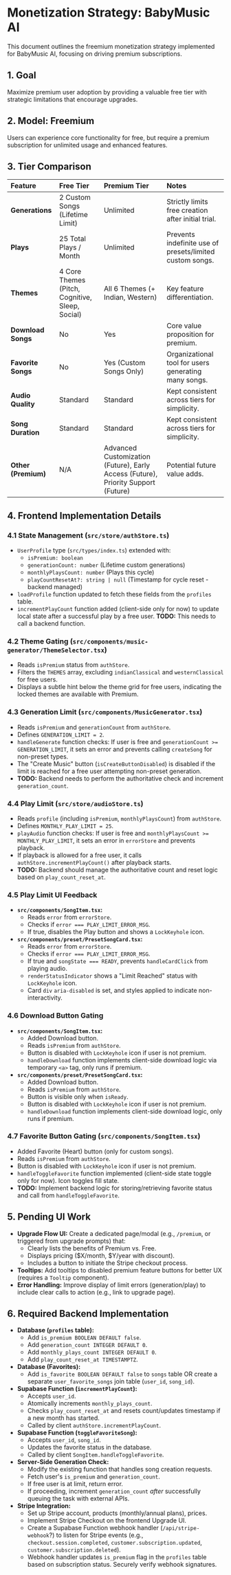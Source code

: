 # Monetization Strategy: BabyMusic AI

This document outlines the freemium monetization strategy implemented for BabyMusic AI, focusing on driving premium subscriptions.

## 1. Goal

Maximize premium user adoption by providing a valuable free tier with strategic limitations that encourage upgrades.

## 2. Model: Freemium

Users can experience core functionality for free, but require a premium subscription for unlimited usage and enhanced features.

## 3. Tier Comparison

| Feature             | Free Tier                                     | Premium Tier                       | Notes                                                                 |
| :------------------ | :-------------------------------------------- | :--------------------------------- | :-------------------------------------------------------------------- |
| **Generations**     | 2 Custom Songs (Lifetime Limit)               | Unlimited                          | Strictly limits free creation after initial trial.                    |
| **Plays**           | 25 Total Plays / Month                        | Unlimited                          | Prevents indefinite use of presets/limited custom songs.              |
| **Themes**          | 4 Core Themes (Pitch, Cognitive, Sleep, Social) | All 6 Themes (+ Indian, Western) | Key feature differentiation.                                          |
| **Download Songs**  | No                                            | Yes                                | Core value proposition for premium.                                   |
| **Favorite Songs**  | No                                            | Yes (Custom Songs Only)            | Organizational tool for users generating many songs.                  |
| **Audio Quality**   | Standard                                      | Standard                           | Kept consistent across tiers for simplicity.                          |
| **Song Duration**   | Standard                                      | Standard                           | Kept consistent across tiers for simplicity.                          |
| **Other (Premium)** | N/A                                           | Advanced Customization (Future), Early Access (Future), Priority Support (Future) | Potential future value adds.                                           |

## 4. Frontend Implementation Details

### 4.1 State Management (`src/store/authStore.ts`)

-   `UserProfile` type (`src/types/index.ts`) extended with:
    -   `isPremium: boolean`
    -   `generationCount: number` (Lifetime custom generations)
    -   `monthlyPlaysCount: number` (Plays this cycle)
    -   `playCountResetAt?: string | null` (Timestamp for cycle reset - backend managed)
-   `loadProfile` function updated to fetch these fields from the `profiles` table.
-   `incrementPlayCount` function added (client-side only for now) to update local state after a successful play by a free user. **TODO:** This needs to call a backend function.

### 4.2 Theme Gating (`src/components/music-generator/ThemeSelector.tsx`)

-   Reads `isPremium` status from `authStore`.
-   Filters the `THEMES` array, excluding `indianClassical` and `westernClassical` for free users.
-   Displays a subtle hint below the theme grid for free users, indicating the locked themes are available with Premium.

### 4.3 Generation Limit (`src/components/MusicGenerator.tsx`)

-   Reads `isPremium` and `generationCount` from `authStore`.
-   Defines `GENERATION_LIMIT = 2`.
-   `handleGenerate` function checks: If user is free and `generationCount >= GENERATION_LIMIT`, it sets an error and prevents calling `createSong` for non-preset types.
-   The "Create Music" button (`isCreateButtonDisabled`) is disabled if the limit is reached for a free user attempting non-preset generation.
-   **TODO:** Backend needs to perform the authoritative check and increment `generation_count`.

### 4.4 Play Limit (`src/store/audioStore.ts`)

-   Reads `profile` (including `isPremium`, `monthlyPlaysCount`) from `authStore`.
-   Defines `MONTHLY_PLAY_LIMIT = 25`.
-   `playAudio` function checks: If user is free and `monthlyPlaysCount >= MONTHLY_PLAY_LIMIT`, it sets an error in `errorStore` and prevents playback.
-   If playback is allowed for a free user, it calls `authStore.incrementPlayCount()` after playback starts.
-   **TODO:** Backend should manage the authoritative count and reset logic based on `play_count_reset_at`.

### 4.5 Play Limit UI Feedback

-   **`src/components/SongItem.tsx`:**
    -   Reads `error` from `errorStore`.
    -   Checks if `error === PLAY_LIMIT_ERROR_MSG`.
    -   If true, disables the Play button and shows a `LockKeyhole` icon.
-   **`src/components/preset/PresetSongCard.tsx`:**
    -   Reads `error` from `errorStore`.
    -   Checks if `error === PLAY_LIMIT_ERROR_MSG`.
    -   If true and `songState === READY`, prevents `handleCardClick` from playing audio.
    -   `renderStatusIndicator` shows a "Limit Reached" status with `LockKeyhole` icon.
    -   Card `div` `aria-disabled` is set, and styles applied to indicate non-interactivity.

### 4.6 Download Button Gating

-   **`src/components/SongItem.tsx`:**
    -   Added Download button.
    -   Reads `isPremium` from `authStore`.
    -   Button is disabled with `LockKeyhole` icon if user is not premium.
    -   `handleDownload` function implements client-side download logic via temporary `<a>` tag, only runs if premium.
-   **`src/components/preset/PresetSongCard.tsx`:**
    -   Added Download button.
    -   Reads `isPremium` from `authStore`.
    -   Button is visible only when `isReady`.
    -   Button is disabled with `LockKeyhole` icon if user is not premium.
    -   `handleDownload` function implements client-side download logic, only runs if premium.

### 4.7 Favorite Button Gating (`src/components/SongItem.tsx`)

-   Added Favorite (Heart) button (only for custom songs).
-   Reads `isPremium` from `authStore`.
-   Button is disabled with `LockKeyhole` icon if user is not premium.
-   `handleToggleFavorite` function implemented (client-side state toggle only for now). Icon toggles fill state.
-   **TODO:** Implement backend logic for storing/retrieving favorite status and call from `handleToggleFavorite`.

## 5. Pending UI Work

-   **Upgrade Flow UI:** Create a dedicated page/modal (e.g., `/premium`, or triggered from upgrade prompts) that:
    -   Clearly lists the benefits of Premium vs. Free.
    -   Displays pricing ($X/month, $Y/year with discount).
    -   Includes a button to initiate the Stripe checkout process.
-   **Tooltips:** Add tooltips to disabled premium feature buttons for better UX (requires a `Tooltip` component).
-   **Error Handling:** Improve display of limit errors (generation/play) to include clear calls to action (e.g., link to upgrade page).

## 6. Required Backend Implementation

-   **Database (`profiles` table):**
    -   Add `is_premium BOOLEAN DEFAULT false`.
    -   Add `generation_count INTEGER DEFAULT 0`.
    -   Add `monthly_plays_count INTEGER DEFAULT 0`.
    -   Add `play_count_reset_at TIMESTAMPTZ`.
-   **Database (Favorites):**
    -   Add `is_favorite BOOLEAN DEFAULT false` to `songs` table OR create a separate `user_favorite_songs` join table (`user_id`, `song_id`).
-   **Supabase Function (`incrementPlayCount`):**
    -   Accepts `user_id`.
    -   Atomically increments `monthly_plays_count`.
    -   Checks `play_count_reset_at` and resets count/updates timestamp if a new month has started.
    -   Called by client `authStore.incrementPlayCount`.
-   **Supabase Function (`toggleFavoriteSong`):**
    -   Accepts `user_id`, `song_id`.
    -   Updates the favorite status in the database.
    -   Called by client `SongItem.handleToggleFavorite`.
-   **Server-Side Generation Check:**
    -   Modify the existing function that handles song creation requests.
    -   Fetch user's `is_premium` and `generation_count`.
    -   If free user is at limit, return error.
    -   If proceeding, increment `generation_count` *after* successfully queuing the task with external APIs.
-   **Stripe Integration:**
    -   Set up Stripe account, products (monthly/annual plans), prices.
    -   Implement Stripe Checkout on the frontend Upgrade UI.
    -   Create a Supabase Function webhook handler (`/api/stripe-webhook`?) to listen for Stripe events (e.g., `checkout.session.completed`, `customer.subscription.updated`, `customer.subscription.deleted`).
    -   Webhook handler updates `is_premium` flag in the `profiles` table based on subscription status. Securely verify webhook signatures. 
